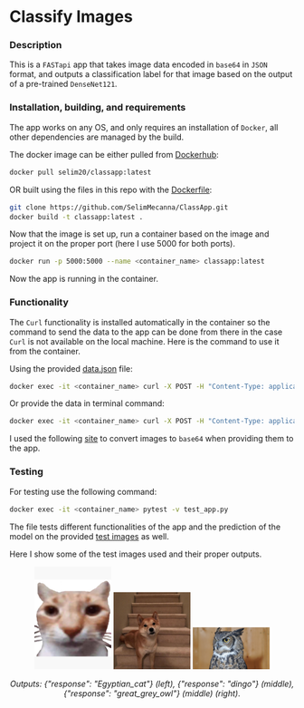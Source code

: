 # Classify Images
### Description
This is a `FASTapi` app that takes image data encoded in `base64` in `JSON` format, and outputs
a classification label for that image based on the output of a pre-trained `DenseNet121`.

### Installation, building, and requirements
The app works on any OS, and only requires an installation of `Docker`, all other dependencies are managed by
the build.

The docker image can be either pulled from [Dockerhub](https://hub.docker.com/repository/docker/selim20/classapp/general):
```sh
docker pull selim20/classapp:latest
```
OR built using the files in this repo with the [Dockerfile](https://github.com/SelimMecanna/ClassApp/blob/main/Dockerfile):
```sh
git clone https://github.com/SelimMecanna/ClassApp.git
docker build -t classapp:latest .
```

Now that the image is set up, run a container based on the image and project it on the proper port (here I use 5000 for both ports).
```sh
docker run -p 5000:5000 --name <container_name> classapp:latest
```
Now the app is running in the container.

### Functionality
The `Curl` functionality is installed automatically in the container so the command to send the 
data to the app can be done from there in the case `Curl` is not available on the local machine.
Here is the command to use it from the container.

Using the provided [data.json](https://github.com/SelimMecanna/ClassApp/blob/main/data.json) file:
```sh
docker exec -it <container_name> curl -X POST -H "Content-Type: application/json" -d @data.json http://localhost:5000/predict
```
Or provide the data in terminal command:
```sh
docker exec -it <container_name> curl -X POST -H "Content-Type: application/json" -d '{"image": "Base64_image_encoding"}' http://localhost:5000/predict
```
I used the following [site](https://base64.guru/converter/encode/image) to convert images to `base64` when providing them to the app.

### Testing
For testing use the following command:
```sh
docker exec -it <container_name> pytest -v test_app.py
```
The file tests different functionalities of the app and the prediction of the model on the provided [test images](https://github.com/SelimMecanna/ClassApp/tree/main/Test_Images) as well.


Here I show some of the test images used and their proper outputs.

<div align="center">
  <img src="Test_Images/cat.jpg" width="27%" height="27%" />
  <img src="Test_Images/dog.jpg" width="27%" height="27%" />
  <img src="Test_Images/owl.png" width="27%" height="27%" />

*Outputs:   {"response": "Egyptian_cat"} (left), {"response": "dingo"} (middle), {"response": "great_grey_owl"} (middle) (right)*.
 </div>
